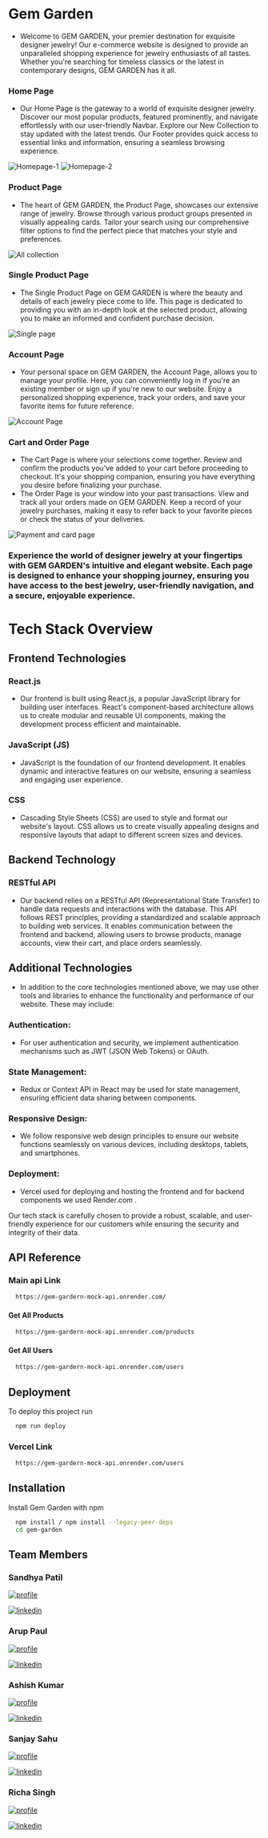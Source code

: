 # Gem Garden
- Welcome to GEM GARDEN, your premier destination for exquisite designer jewelry! Our e-commerce website is designed to provide an unparalleled shopping experience for jewelry enthusiasts of all tastes. Whether you're searching for timeless classics or the latest in contemporary designs, GEM GARDEN has it all.

### Home Page
- Our Home Page is the gateway to a world of exquisite designer jewelry. Discover our most popular products, featured prominently, and navigate effortlessly with our user-friendly Navbar. Explore our New Collection to stay updated with the latest trends. Our Footer provides quick access to essential links and information, ensuring a seamless browsing experience.

![Homepage-1](https://github.com/patil-sandhya/Gem_Garden/assets/112822104/09fe16c4-a417-4135-a4d1-37b2d286f878)
![Homepage-2](https://github.com/patil-sandhya/Gem_Garden/assets/112822104/aa2085f5-df9e-441d-bbd3-7cb2e3eafda0)

### Product Page
- The heart of GEM GARDEN, the Product Page, showcases our extensive range of jewelry. Browse through various product groups presented in visually appealing cards. Tailor your search using our comprehensive filter options to find the perfect piece that matches your style and preferences.
  
![All collection](https://github.com/patil-sandhya/Gem_Garden/assets/112822104/fc3e9bde-e4f3-4d22-8218-a7db687b46b5)

### Single Product Page
- The Single Product Page on GEM GARDEN is where the beauty and details of each jewelry piece come to life. This page is dedicated to providing you with an in-depth look at the selected product, allowing you to make an informed and confident purchase decision.

![Single page](https://github.com/patil-sandhya/Gem_Garden/assets/112822104/a991b430-8097-4ccc-8a5d-2ceed241e890)

### Account Page
- Your personal space on GEM GARDEN, the Account Page, allows you to manage your profile. Here, you can conveniently log in if you're an existing member or sign up if you're new to our website. Enjoy a personalized shopping experience, track your orders, and save your favorite items for future reference.
  
![Account Page](https://github.com/patil-sandhya/Gem_Garden/assets/112822104/a7f91e57-0435-4c9b-9b29-4d8f3a75eb95)

### Cart and Order Page
- The Cart Page is where your selections come together. Review and confirm the products you've added to your cart before proceeding to checkout. It's your shopping companion, ensuring you have everything you desire before finalizing your purchase.
- The Order Page is your window into your past transactions. View and track all your orders made on GEM GARDEN. Keep a record of your jewelry purchases, making it easy to refer back to your favorite pieces or check the status of your deliveries.

![Payment and card page](https://github.com/patil-sandhya/Gem_Garden/assets/112822104/927d78cf-9a89-4743-b1c8-59e1e60e7b08)


### Experience the world of designer jewelry at your fingertips with GEM GARDEN's intuitive and elegant website. Each page is designed to enhance your shopping journey, ensuring you have access to the best jewelry, user-friendly navigation, and a secure, enjoyable experience.

# Tech Stack Overview
## Frontend Technologies

### React.js
- Our frontend is built using React.js, a popular JavaScript library for building user interfaces. React's component-based architecture allows us to create modular and reusable UI components, making the development process efficient and maintainable.

### JavaScript (JS)
- JavaScript is the foundation of our frontend development. It enables dynamic and interactive features on our website, ensuring a seamless and engaging user experience.

### CSS
- Cascading Style Sheets (CSS) are used to style and format our website's layout. CSS allows us to create visually appealing designs and responsive layouts that adapt to different screen sizes and devices.

## Backend Technology

### RESTful API
- Our backend relies on a RESTful API (Representational State Transfer) to handle data requests and interactions with the database. This API follows REST principles, providing a standardized and scalable approach to building web services. It enables communication between the frontend and backend, allowing users to browse products, manage accounts, view their cart, and place orders seamlessly.

## Additional Technologies
- In addition to the core technologies mentioned above, we may use other tools and libraries to enhance the functionality and performance of our website. These may include:

### Authentication: 
- For user authentication and security, we implement authentication mechanisms such as JWT (JSON Web Tokens) or OAuth.

### State Management:
- Redux or Context API in React may be used for state management, ensuring efficient data sharing between components.

### Responsive Design: 
- We follow responsive web design principles to ensure our website functions seamlessly on various devices, including desktops, tablets, and smartphones.

### Deployment: 
- Vercel used for deploying and hosting the frontend and for backend components we used Render.com .

Our tech stack is carefully chosen to provide a robust, scalable, and user-friendly experience for our customers while ensuring the security and integrity of their data.

## API Reference

### Main api Link

```bash
  https://gem-gardern-mock-api.onrender.com/
```

#### Get All Products

```bash
  https://gem-gardern-mock-api.onrender.com/products
```

#### Get All Users

```bash
  https://gem-gardern-mock-api.onrender.com/users
```

## Deployment
To deploy this project run

```bash
  npm run deploy
```

### Vercel Link 

```bash
  https://gem-gardern-mock-api.onrender.com/users
```

## Installation

Install Gem Garden with npm

```bash
  npm install / npm install --legacy-peer-deps
  cd gem-garden
```

    
## Team Members 
 
 ### Sandhya Patil
[![profile](https://img.shields.io/badge/my_portfolio-000?style=for-the-badge&logo=ko-fi&logoColor=white)](https://github.com/patil-sandhya)

[![linkedin](https://img.shields.io/badge/linkedin-0A66C2?style=for-the-badge&logo=linkedin&logoColor=white)](https://www.linkedin.com/in/sandhya-patil-b30bbb254/)

 ### Arup Paul
[![profile](https://img.shields.io/badge/my_portfolio-000?style=for-the-badge&logo=ko-fi&logoColor=white)](https://github.com/Its-Arup)

[![linkedin](https://img.shields.io/badge/linkedin-0A66C2?style=for-the-badge&logo=linkedin&logoColor=white)](https://www.linkedin.com/in/arup-paul-310270243/)

### Ashish Kumar
[![profile](https://img.shields.io/badge/my_portfolio-000?style=for-the-badge&logo=ko-fi&logoColor=white)](https://github.com/ashishsen003)

[![linkedin](https://img.shields.io/badge/linkedin-0A66C2?style=for-the-badge&logo=linkedin&logoColor=white)](https://www.linkedin.com/in/ashish-kumar997/)

### Sanjay Sahu
[![profile](https://img.shields.io/badge/my_portfolio-000?style=for-the-badge&logo=ko-fi&logoColor=white)](https://github.com/sanju01sahu)

[![linkedin](https://img.shields.io/badge/linkedin-0A66C2?style=for-the-badge&logo=linkedin&logoColor=white)](https://www.linkedin.com/in/sanjay-sahu-452999165/)

### Richa Singh
[![profile](https://img.shields.io/badge/my_portfolio-000?style=for-the-badge&logo=ko-fi&logoColor=white)](https://github.com/Richasi)

[![linkedin](https://img.shields.io/badge/linkedin-0A66C2?style=for-the-badge&logo=linkedin&logoColor=white)](https://www.linkedin.com/in/richa-singh-1aa5a8245/)
